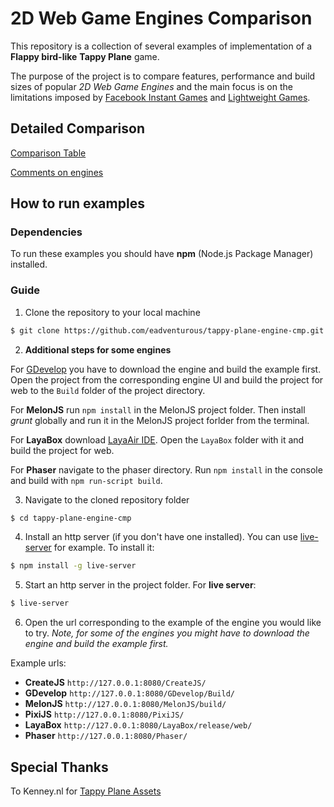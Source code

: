 # 2D Web Game Engines Comparison

This repository is a collection of several examples of implementation of a **Flappy bird-like** **Tappy Plane** game. 

The purpose of the project is to compare features, performance and build sizes of popular *2D Web Game Engines* and the main focus is on the limitations imposed by [Facebook Instant Games](https://developers.facebook.com/docs/games/instant-games/) and [Lightweight Games](https://developers.facebook.com/docs/games/instant-games/guides/lightweight/).

## Detailed Comparison

[Comparison Table](https://docs.google.com/spreadsheets/d/1W30FdImkqsa17l4YUpKwYhSRcAETv9_xxv08b0LFRGY/edit?usp=sharing)

[Comments on engines](https://docs.google.com/document/d/1c_0vt13B78yYAp2FsCcT8ybn3gK0bErY7afc3zGzUNQ/edit?usp=sharing)

## How to run examples

### Dependencies

To run these examples you should have **npm** (Node.js Package Manager) installed.

### Guide

1. Clone the repository to your local machine 
```bash
$ git clone https://github.com/eadventurous/tappy-plane-engine-cmp.git
```
2. **Additional steps for some engines** 

For [GDevelop](https://gdevelop-app.com/download/) you have to download the engine and build the example first. Open the project from the corresponding engine UI and build the project for web to the `Build` folder of the project directory.

For **MelonJS** run `npm install` in the MelonJS project folder. Then install *grunt* globally and run it in the MelonJS project forlder from the terminal.

For **LayaBox** download [LayaAir IDE](https://ldc2.layabox.com/layadownload/?language=en&type=layaairide-LayaAir%20IDE%202.3.0beta). Open the `LayaBox` folder with it and build the project for web.

For **Phaser** navigate to the phaser directory. Run `npm install` in the console and build with `npm run-script build`.

3. Navigate to the cloned repository folder
```bash
$ cd tappy-plane-engine-cmp
```
4. Install an http server (if you don't have one installed). You can use [live-server](https://www.npmjs.com/package/live-server) for example. To install it:
```bash
$ npm install -g live-server
```
5. Start an http server in the project folder. For **live server**:
```bash
$ live-server
```
6. Open the url corresponding to the example of the engine you would like to try. *Note, for some of the engines you might have to download the engine and build the example first.* 

Example urls: 

- **CreateJS** `http://127.0.0.1:8080/CreateJS/`
- **GDevelop** `http://127.0.0.1:8080/GDevelop/Build/`
- **MelonJS** `http://127.0.0.1:8080/MelonJS/build/`
- **PixiJS** `http://127.0.0.1:8080/PixiJS/`
- **LayaBox** `http://127.0.0.1:8080/LayaBox/release/web/`
- **Phaser** `http://127.0.0.1:8080/Phaser/`

## Special Thanks
To Kenney.nl for [Tappy Plane Assets](https://www.kenney.nl/assets/tappy-plane)
